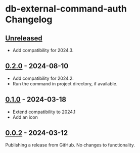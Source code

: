 <!-- Keep a Changelog guide -> https://keepachangelog.com -->

# db-external-command-auth Changelog

## [Unreleased]

- Add compatibility for 2024.3.

## [0.2.0] - 2024-08-10

- Add compatibility for 2024.2.
- Run the command in project directory, if available.

## [0.1.0] - 2024-03-18

- Extend compatibility to 2024.1
- Add an icon

## [0.0.2] - 2024-03-12

Publishing a release from GitHub. No changes to functionality.

[Unreleased]: https://github.com/liff/db-external-command-auth/compare/v0.2.0...HEAD
[0.2.0]: https://github.com/liff/db-external-command-auth/compare/v0.1.0...v0.2.0
[0.1.0]: https://github.com/liff/db-external-command-auth/compare/v0.0.2...v0.1.0
[0.0.2]: https://github.com/liff/db-external-command-auth/commits/v0.0.2
